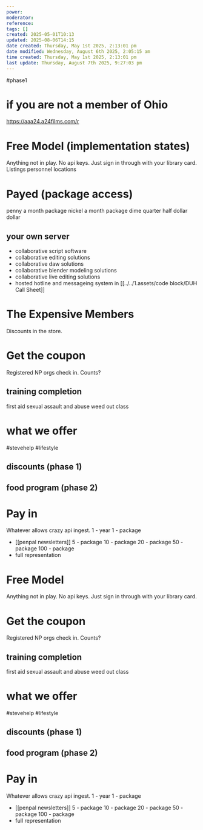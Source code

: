 ```yaml
---
power: 
moderator: 
reference: 
tags: []
created: 2025-05-01T10:13
updated: 2025-08-06T14:15
date created: Thursday, May 1st 2025, 2:13:01 pm
date modified: Wednesday, August 6th 2025, 2:05:15 am
time created: Thursday, May 1st 2025, 2:13:01 pm
last update: Thursday, August 7th 2025, 9:27:03 pm
---
```

#phase1 
# if you are not a member of Ohio
https://aaa24.a24films.com/r


# Free Model (implementation states)
Anything not in play.  No api keys.
Just sign in through with your library card.
Listings
personnel
locations
# Payed (package access)
penny a month package
nickel a month package
dime
quarter
half dollar
dollar
## your own server
- collaborative script software
- collaborative editing solutions
- collaborative daw solutions
- collaborative blender modeling solutions
- collaborative live editing solutions
- hosted hotline and messageing system in [[../../1.assets/code block/DUH Call Sheet]]

# The Expensive Members
Discounts in the store.

# Get the coupon
Registered NP orgs check in.
Counts?

## training completion
first aid
sexual assault and abuse
weed out class


# what we offer
#stevehelp #lifestyle
## discounts (phase 1)
## food program (phase 2)

## 


# Pay in
Whatever allows crazy api ingest. 1 - year
1 - package
- [[penpal newsletters]]
5 - package
10 - package
20 - package
50 - package
100 - package
- full representation

# Free Model
Anything not in play.  No api keys.
Just sign in through with your library card.


# Get the coupon
Registered NP orgs check in.
Counts?

## training completion
first aid
sexual assault and abuse
weed out class


# what we offer
#stevehelp #lifestyle
## discounts (phase 1)
## food program (phase 2)

## 


# Pay in
Whatever allows crazy api ingest. 1 - year
1 - package
- [[penpal newsletters]]
5 - package
10 - package
20 - package
50 - package
100 - package
- full representation

